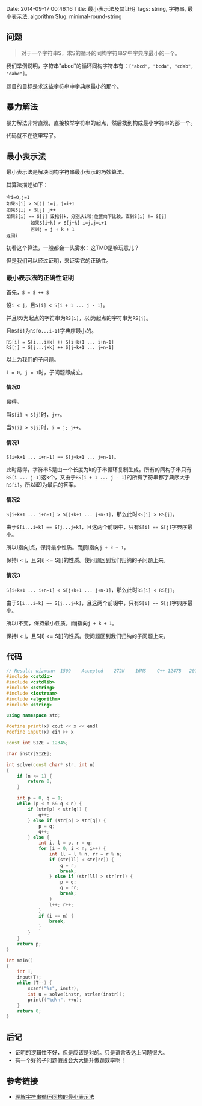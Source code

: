 Date: 2014-09-17 00:46:16 
Title: 最小表示法及其证明
Tags: string, 字符串, 最小表示法, algorithm
Slug: minimal-round-string


## 问题

> 对于一个字符串S，求S的循环的同构字符串S’中字典序最小的一个。

我们举例说明，字符串"abcd"的循环同构字符串有：``["abcd", "bcda", "cdab", "dabc"]``。

题目的目标是求这些字符串中字典序最小的那个。

## 暴力解法

暴力解法非常直观，直接枚举字符串的起点，然后找到构成最小字符串的那一个。

代码就不在这里写了。

## 最小表示法

最小表示法是解决同构字符串最小表示的巧妙算法。

其算法描述如下：

```
令i=0,j=1
如果S[i] > S[j] i=j, j=i+1
如果S[i] < S[j] j++
如果S[i] == S[j] 设指针k，分别从i和j位置向下比较，直到S[i] != S[j]
         如果S[i+k] > S[j+k] i=j,j=i+1
         否则j = j + k + 1
返回i
```

初看这个算法，一般都会一头雾水：这TMD是嘛玩意儿？

但是我们可以经过证明，来证实它的正确性。

### 最小表示法的正确性证明

首先，``S = S ++ S``

设``i < j``，且``S[i] < S[i + 1 ... j - 1]``。

并且以i为起点的字符串为``RS[i]``，以j为起点的字符串为``RS[j]``。

且``RS[i]``为``RS[0...i-1]``字典序最小的。

```
RS[i] = S[i...i+k] ++ S[i+k+1 ... i+n-1]
RS[j] = S[j...j+k] ++ S[j+k+1 ... j+n-1]
```

以上为我们的子问题。

``i = 0, j = 1``时，子问题即成立。

#### 情况0

易得。

当``S[i] < S[j]``时，``j++``。

当``S[i] > S[j]``时，``i = j; j++``。

#### 情况1

``S[i+k+1 ... i+n-1] == S[j+k+1 ... j+n-1]``。

此时易得，字符串S是由一个长度为k的子串循环复制生成。所有的同构子串只有``RS[i ... j-1]``这k个，又由于``RS[i + 1 ... j - 1]``的所有字符串都字典序大于``RS[i]``。所以i即为最后的答案。

#### 情况2

``S[i+k+1 ... i+n-1] > S[j+k+1 ... j+n-1]``，那么此时``RS[i] > RS[j]``。

由于``S[i...i+k] == S[j...j+k]``，且这两个前辍中，只有``S[i] == S[j]``字典序最小。

所以i指向j点，保持最小性质。而j则指向``j + k + 1``。

保持i < j，且S[i] <= S[j]的性质。使问题回到我们归纳的子问题上来。

#### 情况3

``S[i+k+1 ... i+n-1] < S[j+k+1 ... j+n-1]``，那么此时``RS[i] < RS[j]``。

由于``S[i...i+k] == S[j...j+k]``，且这两个前辍中，只有``S[i] == S[j]``字典序最小。

所以i不变，保持最小性质。而j指向``j + k + 1``。

保持i < j，且S[i] <= S[j]的性质。使问题回到我们归纳的子问题上来。

## 代码

```cpp
// Result: wizmann	1509	Accepted	272K	16MS	C++	1247B	2014-09-17 00:44:22
#include <cstdio>
#include <cstdlib>
#include <cstring>
#include <iostream>
#include <algorithm>
#include <string>

using namespace std;

#define print(x) cout << x << endl
#define input(x) cin >> x

const int SIZE = 12345;

char instr[SIZE];

int solve(const char* str, int n)
{
    if (n <= 1) {
        return 0;
    }

    int p = 0, q = 1;
    while (p < n && q < n) {
        if (str[p] < str[q]) {
            q++;
        } else if (str[p] > str[q]) {
            p = q;
            q++;
        } else {
            int i, l = p, r = q;
            for (i = 0; i < n; i++) {
                int ll = l % n, rr = r % n;
                if (str[ll] < str[rr]) {
                    q = r;
                    break;
                } else if (str[ll] > str[rr]) {
                    p = q;
                    q = rr;
                    break;
                }
                l++; r++;
            }
            if (i == n) {
                break;
            }
        }
    }
    return p;
}

int main()
{
    int T;
    input(T);
    while (T--) {
        scanf("%s", instr);
        int u = solve(instr, strlen(instr));
        printf("%d\n", ++u);
    }
    return 0;
}
```

## 后记

* 证明的逻辑性不好，但是应该是对的。只是语言表达上问题很大。
* 有一个好的子问题假设会大大提升做题效率啊！

## 参考链接

* [理解字符串循环同构的最小表示法](http://blog.csdn.net/cclsoft/article/details/5467743)
